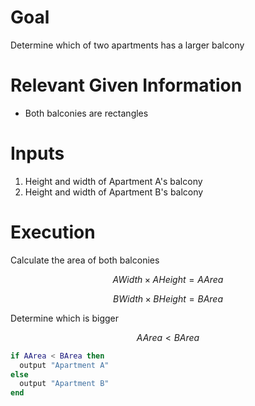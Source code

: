 # Goal
Determine which of two apartments has a larger balcony

# Relevant Given Information
- Both balconies are rectangles

# Inputs
1. Height and width of Apartment A's balcony
1. Height and width of Apartment B's balcony

# Execution
Calculate the area of both balconies

$$
AWidth \times AHeight = AArea
$$

$$
BWidth \times BHeight = BArea
$$

Determine which is bigger

$$
AArea < BArea
$$

```lua
if AArea < BArea then
  output "Apartment A"
else
  output "Apartment B"
end
```
